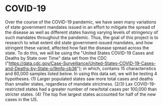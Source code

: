 # COVID-19
Over the course of the COVID-19 pandemic, we have seen many variations of state government mandates issued in an effort to mitigate the spread of the disease as well as different states having varying levels of stringency of such mandates throughout the pandemic. Thus, the goal of this project is to research to what extent did state government-issued mandates, and how stringent these varied, affected how fast the disease spread across the state. To do this, we will be using the "United States COVID-19 Cases and Deaths by State over Time" data set from the CDC ("https://data.cdc.gov/Case-Surveillance/United-States-COVID-19-Cases-and-Deaths-by-State-o/9mfq-cb36"); in which, contains 15 characteristics and 60,000 samples listed below. In using this data set, we will be testing 4 hypotheses. (1) Larger populated states saw more total cases and deaths than smaller states, regardless of mandate strictness. (2/3) Lax COVID-19-restricted states had a greater number of new/total cases per 100,000 than stricter states. (4) The top five largest states accounted for half of the new cases in the US.

